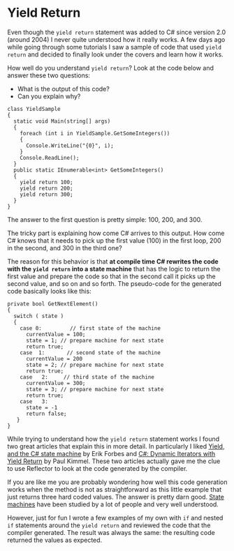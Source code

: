 # Yield Return
Even though the `yield return` statement was added to C# since version 2.0 (around 2004) I never quite understood how it really works. A few days ago while going through some tutorials I saw a sample of code that used `yield return` and decided to finally look under the covers and learn how it works.

How well do you understand `yield return`? Look at the code below and answer these two questions:

* What is the output of this code?
* Can you explain why?


```code
class YieldSample
{
  static void Main(string[] args)
  {
    foreach (int i in YieldSample.GetSomeIntegers())
    {
      Console.WriteLine("{0}", i);
    }
    Console.ReadLine();
  }
  public static IEnumerable<int> GetSomeIntegers()
  {
    yield return 100;
    yield return 200;
    yield return 300;
  }
}
```

The answer to the first question is pretty simple: 100, 200, and 300.

The tricky part is explaining how come C# arrives to this output. How come C# knows that it needs to pick up the first value (100) in the first loop, 200 in the second, and 300 in the third one?

The reason for this behavior is that **at compile time C# rewrites the code with the `yield return` into a state machine** that has the logic to return the first value and prepare the code so that in the second call it picks up the second value, and so on and so forth. The pseudo-code for the generated code basically looks like this: 

```code
private bool GetNextElement()
{
  switch ( state )
  {
    case 0:         // first state of the machine
      currentValue = 100;
      state = 1; // prepare machine for next state
      return true;
    case  1:       // second state of the machine
      currentValue = 200
      state = 2; // prepare machine for next state
      return true;
    case   2:     // third state of the machine
      currentValue = 300;
      state = 3; // prepare machine for next state
      return true;
    case   3: 
      state = -1
      return false;
   }
}
```

While trying to understand how the `yield return` statement works I found two great articles that explain this in more detail. In particularly I liked [Yield, and the C# state machine](http://shadowcoding.blogspot.com/2009/01/yield-and-c-state-machine.html) by Erik Forbes and [C#: Dynamic Iterators with Yield Return](http://www.devsource.com/c/a/Languages/C-Dynamic-Iterators-with-Yield-Return) by Paul Kimmel. These two articles actually gave me the clue to use Reflector to look at the code generated by the compiler. 

If you are like me you are probably wondering how well this code generation works when the method is not as straightforward as this little example that just returns three hard coded values. The answer is pretty darn good. [State machines](http://en.wikipedia.org/wiki/Finite-state_machine) have been studied by a lot of people and very well understood.

However, just for fun I wrote a few examples of my own with `if` and nested `if` statements around the `yield return` and reviewed the code that the compiler generated. The result was always the same: the resulting code returned the values as expected.
